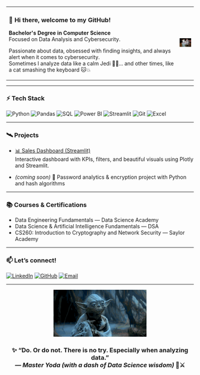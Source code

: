 <table>
  <tr>
    <td style="min-width: 400px; vertical-align: top;">

### 👋 Hi there, welcome to my GitHub!

**Bachelor's Degree in Computer Science**  
Focused on Data Analysis and Cybersecurity.

Passionate about data, obsessed with finding insights, and always alert when it comes to cybersecurity.  
Sometimes I analyze data like a calm Jedi 🧘‍♀️... and other times, like a cat smashing the keyboard 🐱💥

</td>
    <td>
      <img src="angry-cat.gif" width="200" alt="Angry cat typing on keyboard">
    </td>
  </tr>
</table>

---

### ⚡ Tech Stack

![Python](https://img.shields.io/badge/-Python-3776AB?style=flat-square&logo=python&logoColor=white)
![Pandas](https://img.shields.io/badge/-Pandas-150458?style=flat-square&logo=pandas)
![SQL](https://img.shields.io/badge/-SQL-4479A1?style=flat-square&logo=mysql&logoColor=white)
![Power BI](https://img.shields.io/badge/-Power%20BI-F2C811?style=flat-square&logo=powerbi&logoColor=black)
![Streamlit](https://img.shields.io/badge/-Streamlit-FF4B4B?style=flat-square&logo=streamlit&logoColor=white)
![Git](https://img.shields.io/badge/-Git-F05032?style=flat-square&logo=git&logoColor=white)
![Excel](https://img.shields.io/badge/-Excel-217346?style=flat-square&logo=microsoft-excel&logoColor=white)

---

### 🛰️ Projects

- [📊 Sales Dashboard (Streamlit)](https://github.com/Leticia-Ducatti/sales-dashboard-project)  
  Interactive dashboard with KPIs, filters, and beautiful visuals using Plotly and Streamlit.

- *(coming soon)* 🔐 Password analytics & encryption project with Python and hash algorithms

---

### 📚 Courses & Certifications

- Data Engineering Fundamentals — Data Science Academy  
- Data Science & Artificial Intelligence Fundamentals — DSA  
- CS260: Introduction to Cryptography and Network Security — Saylor Academy  

---

### 📫 Let’s connect!

[![LinkedIn](https://img.shields.io/badge/-LinkedIn-0A66C2?style=flat-square&logo=linkedin&logoColor=white)](https://www.linkedin.com/in/ducattileticia)
[![GitHub](https://img.shields.io/badge/-GitHub-181717?style=flat-square&logo=github&logoColor=white)](https://github.com/Leticia-Ducatti)
[![Email](https://img.shields.io/badge/-Email-0078D4?style=flat-square&logo=microsoft-outlook&logoColor=white)](mailto:leticia.ducatti@outlook.com)

---


<p align="center">
  <img src="baby-yoda.gif" width="250" alt="Baby Yoda using the Force">
</p>

<h3 align="center">✨ “Do. Or do not. There is no try. Especially when analyzing data.”<br>
<em>— Master Yoda (with a dash of Data Science wisdom)</em> 🧠⚔️</h3> 
